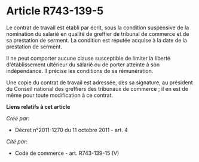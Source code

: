 # Article R743-139-5

Le contrat de travail est établi par écrit, sous la condition suspensive de la nomination du salarié en qualité de greffier
de tribunal de commerce et de sa prestation de serment. La condition est réputée acquise à la date de la prestation de
serment.

Il ne peut comporter aucune clause susceptible de limiter la liberté d'établissement ultérieur du salarié ou de porter
atteinte à son indépendance. Il précise les conditions de sa rémunération.

Une copie du contrat de travail est adressée, dès sa signature, au président du Conseil national des greffiers des tribunaux
de commerce ; il en est de même pour toute modification à ce contrat.

**Liens relatifs à cet article**

_Créé par_:

  - Décret n°2011-1270 du 11 octobre 2011 - art. 4

_Cité par_:

  - Code de commerce - art. R743-139-15 (V)
